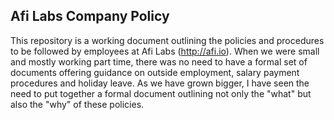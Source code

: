 ## Afi Labs Company Policy

This repository is a working document outlining the policies and procedures to be followed by employees at Afi Labs (http://afi.io). When we were small and mostly working part time, there was no need to have a formal set of documents offering guidance on outside employment, salary payment procedures and holiday leave. As we have grown bigger, I have seen the need to put together a formal document outlining not only the "what" but also the "why" of these policies.